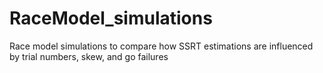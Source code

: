 # RaceModel_simulations
Race model simulations to compare how SSRT estimations are influenced by trial numbers, skew, and go failures
